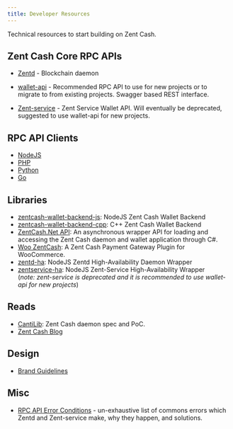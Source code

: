 ```yaml
---
title: Developer Resources
---
```


Technical resources to start building on Zent Cash.

## Zent Cash Core RPC APIs

* [Zentd](api/Daemon-JSON-RPC-API) - Blockchain daemon

* [wallet-api](https://zentcashfoundation.github.io/wallet-api-docs/) - Recommended RPC API to use for new projects or to migrate to from existing projects. Swagger based REST interface.

* [Zent-service](api/Legacy-Wallet-RPC-API) - Zent Service Wallet API. Will eventually be deprecated, suggested to use wallet-api for new projects.

## RPC API Clients

* [NodeJS](https://www.npmjs.com/package/zentcash-rpc)
* [PHP](https://github.com/ZentCashFoundation/zentcash-rpc-php)
* [Python](https://github.com/ZentCashFoundation/zentcash-rpc-python)
* [Go](https://github.com/ZentCashFoundation/zentcash-rpc-go)

## Libraries

* [zentcash-wallet-backend-js](https://github.com/ZentCashFoundation/zentcash-wallet-backend-js): NodeJS Zent Cash Wallet Backend  
* [zentcash-wallet-backend-cpp](https://github.com/ZentCashFoundation/zentcash-wallet-backend-cpp): C++ Zent Cash Wallet Backend  
* [ZentCash.Net API](https://github.com/ZentCashFoundation/zentcash-walletd-csharp): An asynchronous wrapper API for loading and accessing the Zent Cash daemon and wallet application through C#.  
* [Woo ZentCash](https://github.com/ZentCashFoundation/woo-zentcash): A Zent Cash Payment Gateway Plugin for WooCommerce.  
* [zentd-ha](https://www.npmjs.com/package/zentd-ha): NodeJS Zentd High-Availability Daemon Wrapper  
* [zentservice-ha](https://www.npmjs.com/package/zentservice-ha): NodeJS Zent-Service High-Availability Wrapper  
(*note: zent-service is deprecated and it is recommended to use wallet-api for new projects*)  


## Reads

* [CantiLib](https://github.com/ZentCashFoundation/cs-zentcash): Zent Cash daemon spec and PoC.
* [Zent Cash Blog](https://blog.zent.cash)

## Design

* [Brand Guidelines](https://github.com/ZentCashFoundation/brand)

## Misc

* [RPC API Error Conditions](api/RPC-API-Error-Conditions) - un-exhaustive list of commons errors which Zentd and Zent-service make, why they happen, and solutions.
